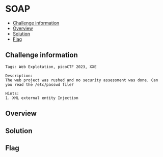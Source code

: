 # SOAP
- [Challenge information](#challenge-information)
- [Overview](#overview)
- [Solution](#solution)
- [Flag](#flag)
## Challenge information
```text
Tags: Web Explotation, picoCTF 2023, XXE

Description: 
The web project was rushed and no security assessment was done. Can you read the /etc/passwd file?

Hints: 
1. XML external entity Injection
```
## Overview
## Solution
## Flag